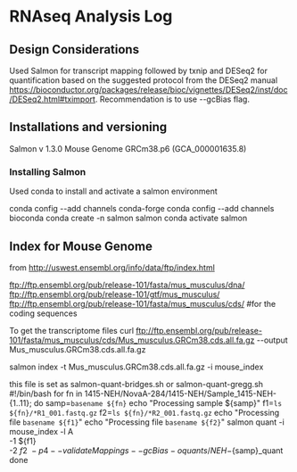 # RNAseq Analysis Log

## Design Considerations

Used Salmon for transcript mapping followed by txnip and DESeq2 for quantification based on the suggested protocol from the DESeq2 manual https://bioconductor.org/packages/release/bioc/vignettes/DESeq2/inst/doc/DESeq2.html#tximport. Recommendation is to use --gcBias flag.

## Installations and versioning

Salmon v 1.3.0
Mouse Genome GRCm38.p6 (GCA_000001635.8)


### Installing Salmon

Used conda to install and activate a salmon environment

conda config --add channels conda-forge
conda config --add channels bioconda
conda create -n salmon salmon
conda activate salmon

## Index for Mouse Genome

from http://uswest.ensembl.org/info/data/ftp/index.html

ftp://ftp.ensembl.org/pub/release-101/fasta/mus_musculus/dna/
ftp://ftp.ensembl.org/pub/release-101/gtf/mus_musculus/
ftp://ftp.ensembl.org/pub/release-101/fasta/mus_musculus/cds/ #for the coding sequences

To get the transcriptome files
curl ftp://ftp.ensembl.org/pub/release-101/fasta/mus_musculus/cds/Mus_musculus.GRCm38.cds.all.fa.gz --output Mus_musculus.GRCm38.cds.all.fa.gz


salmon index -t Mus_musculus.GRCm38.cds.all.fa.gz -i mouse_index

this file is set as salmon-quant-bridges.sh or salmon-quant-gregg.sh
#!/bin/bash
for fn in 1415-NEH/NovaA-284/1415-NEH/Sample_1415-NEH-{1..11};
do
samp=`basename ${fn}`
echo "Processing sample ${samp}"
f1=`ls ${fn}/*R1_001.fastq.gz`
f2=`ls ${fn}/*R2_001.fastq.gz`
echo "Processing file `basename ${f1}`"
echo "Processing file `basename ${f2}`"
salmon quant -i mouse_index -l A \
         -1 ${f1} \
         -2 ${f2} \
         -p 4 --validateMappings --gcBias -o quants/NEH-${samp}_quant
done 